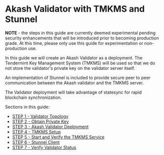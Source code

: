 # Akash Validator with TMKMS and Stunnel

**NOTE** - the steps in this guide are currently deemed experimental pending security enhancements that will be introduced prior to becoming production grade.  At this time, please only use this guide for experimentation or non-production use.

In this guide we will create an Akash Validator as a deployment.  The Tendermint Key Management System (TMKMS) will be used so that we do not store the validator's private key on the validator server itself.

An implementation of Stunnel is included to provide secure peer to peer communication between the Akash validator and the TMKMS server.

The Validator deployment will take advantage of statesync for rapid blockchain synchronization.

Sections in this guide:

* [STEP 1 - Validator Topology](validator-topology.md)
* [STEP 2 - Obtain Private Key](obtain-private-key.md)
* [STEP 3 - Akash Validator Deployment](akash-validator-deployment.md)
* [STEP 4 - TMKMS Setup](tmkms-setup.md)
* [STEP 5 - Start and Verify the TMKMS Service](start-and-verify-the-tmkms-service.md)
* [STEP 6 - Stunnel Client](stunnel-client.md)
* [STEP 7 - Verify Validator Status](verify-validator-status.md)
